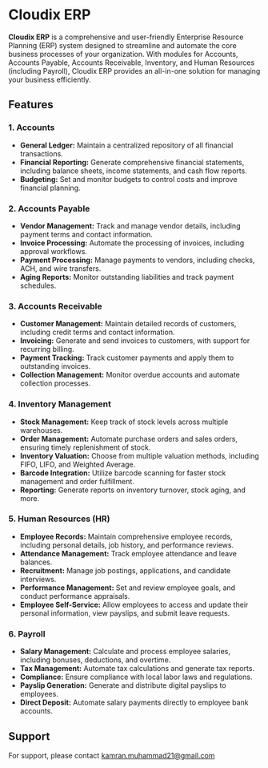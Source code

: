 # Cloudix ERP

**Cloudix ERP** is a comprehensive and user-friendly Enterprise Resource Planning (ERP) system designed to streamline and automate the core business processes of your organization. With modules for Accounts, Accounts Payable, Accounts Receivable, Inventory, and Human Resources (including Payroll), Cloudix ERP provides an all-in-one solution for managing your business efficiently.

## Features

### 1. **Accounts**
   - **General Ledger:** Maintain a centralized repository of all financial transactions.
   - **Financial Reporting:** Generate comprehensive financial statements, including balance sheets, income statements, and cash flow reports.
   - **Budgeting:** Set and monitor budgets to control costs and improve financial planning.

### 2. **Accounts Payable**
   - **Vendor Management:** Track and manage vendor details, including payment terms and contact information.
   - **Invoice Processing:** Automate the processing of invoices, including approval workflows.
   - **Payment Processing:** Manage payments to vendors, including checks, ACH, and wire transfers.
   - **Aging Reports:** Monitor outstanding liabilities and track payment schedules.

### 3. **Accounts Receivable**
   - **Customer Management:** Maintain detailed records of customers, including credit terms and contact information.
   - **Invoicing:** Generate and send invoices to customers, with support for recurring billing.
   - **Payment Tracking:** Track customer payments and apply them to outstanding invoices.
   - **Collection Management:** Monitor overdue accounts and automate collection processes.

### 4. **Inventory Management**
   - **Stock Management:** Keep track of stock levels across multiple warehouses.
   - **Order Management:** Automate purchase orders and sales orders, ensuring timely replenishment of stock.
   - **Inventory Valuation:** Choose from multiple valuation methods, including FIFO, LIFO, and Weighted Average.
   - **Barcode Integration:** Utilize barcode scanning for faster stock management and order fulfillment.
   - **Reporting:** Generate reports on inventory turnover, stock aging, and more.

### 5. **Human Resources (HR)**
   - **Employee Records:** Maintain comprehensive employee records, including personal details, job history, and performance reviews.
   - **Attendance Management:** Track employee attendance and leave balances.
   - **Recruitment:** Manage job postings, applications, and candidate interviews.
   - **Performance Management:** Set and review employee goals, and conduct performance appraisals.
   - **Employee Self-Service:** Allow employees to access and update their personal information, view payslips, and submit leave requests.

### 6. **Payroll**
   - **Salary Management:** Calculate and process employee salaries, including bonuses, deductions, and overtime.
   - **Tax Management:** Automate tax calculations and generate tax reports.
   - **Compliance:** Ensure compliance with local labor laws and regulations.
   - **Payslip Generation:** Generate and distribute digital payslips to employees.
   - **Direct Deposit:** Automate salary payments directly to employee bank accounts.

## Support
For support, please contact kamran.muhammad21@gmail.com
